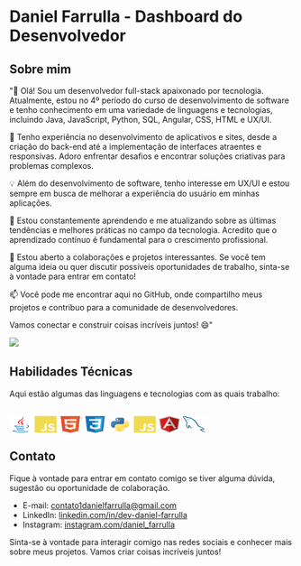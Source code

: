 # Daniel Farrulla - Dashboard do Desenvolvedor

## Sobre mim
"👋 Olá! Sou um desenvolvedor full-stack apaixonado por tecnologia. Atualmente, estou no 4º período do curso de desenvolvimento de software e tenho conhecimento em uma variedade de linguagens e tecnologias, incluindo Java, JavaScript, Python, SQL, Angular, CSS, HTML e UX/UI.

🚀 Tenho experiência no desenvolvimento de aplicativos e sites, desde a criação do back-end até a implementação de interfaces atraentes e responsivas. Adoro enfrentar desafios e encontrar soluções criativas para problemas complexos.

💡 Além do desenvolvimento de software, tenho interesse em UX/UI e estou sempre em busca de melhorar a experiência do usuário em minhas aplicações.

🌱 Estou constantemente aprendendo e me atualizando sobre as últimas tendências e melhores práticas no campo da tecnologia. Acredito que o aprendizado contínuo é fundamental para o crescimento profissional.

💬 Estou aberto a colaborações e projetos interessantes. Se você tem alguma ideia ou quer discutir possíveis oportunidades de trabalho, sinta-se à vontade para entrar em contato!

📫 Você pode me encontrar aqui no GitHub, onde compartilho meus projetos e contribuo para a comunidade de desenvolvedores.

Vamos conectar e construir coisas incríveis juntos! 😄"

<picture>
<source
  srcset="https://github-readme-stats.vercel.app/api?username=dFarrulla&show_icons=true&theme=dark"
  media="(prefers-color-scheme: dark)"
/>
<source
  srcset="https://github-readme-stats.vercel.app/api?username=dFarrulla&show_icons=true"
  media="(prefers-color-scheme: light), (prefers-color-scheme: no-preference)"
/>
<img src="https://github-readme-stats.vercel.app/api?username=dFarrulla&show_icons=true" />
</picture>


## Habilidades Técnicas
Aqui estão algumas das linguagens e tecnologias com as quais trabalho:
<div style="display: inline_block"><br>
  <img align="center" alt="Java" height="30" width="40" 
src="https://raw.githubusercontent.com/devicons/devicon/master/icons/java/java-original.svg">
  <img align="center" alt="Dan-Js" height="30" width="40" src="https://raw.githubusercontent.com/devicons/devicon/master/icons/javascript/javascript-plain.svg">
  <img align="center" alt="Dan-HTML" height="30" width="40" src="https://raw.githubusercontent.com/devicons/devicon/master/icons/html5/html5-original.svg">
  <img align="center" alt="Dan-CSS" height="30" width="40" src="https://raw.githubusercontent.com/devicons/devicon/master/icons/css3/css3-original.svg">
  <img align="center" alt="Dan-Python" height="30" width="40" src="https://raw.githubusercontent.com/devicons/devicon/master/icons/python/python-original.svg">
  <img align="center" alt="JavaScript" height="30" width="40" src="https://raw.githubusercontent.com/devicons/devicon/master/icons/javascript/javascript-plain.svg">
  <img align="center" alt="Angular" height="30" width="40" src="https://raw.githubusercontent.com/devicons/devicon/master/icons/angularjs/angularjs-original.svg">
   <img align="center" alt="SQL" height="30" width="40" src="https://raw.githubusercontent.com/devicons/devicon/master/icons/mysql/mysql-original.svg">
</div>

## Contato

Fique à vontade para entrar em contato comigo se tiver alguma dúvida, sugestão ou oportunidade de colaboração.

- E-mail: [contato1danielfarrulla@gmail.com](mailto:contato1danielfarrulla@gmail.com)
- LinkedIn: [linkedin.com/in/dev-daniel-farrulla](https://www.linkedin.com/in/dev-daniel-farrulla)
- Instagram: [instagram.com/daniel_farrulla](https://instagram.com/daniel_farrulla)

Sinta-se à vontade para interagir comigo nas redes sociais e conhecer mais sobre meus projetos. Vamos criar coisas incríveis juntos!


